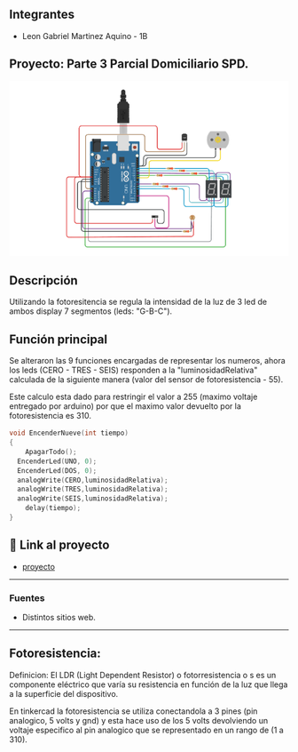 ## Integrantes 
- Leon Gabriel Martinez Aquino - 1B

## Proyecto: Parte 3 Parcial Domiciliario SPD.
![Tinkercad](img/imagenP3SPD.png)


## Descripción
Utilizando la fotoresitencia se regula la intensidad de la luz de 3 led de ambos display 7 segmentos (leds: "G-B-C").

## Función principal
Se alteraron las 9 funciones encargadas de representar los numeros, ahora los leds (CERO - TRES - SEIS) responden a la "luminosidadRelativa" calculada de la siguiente manera (valor del sensor de fotoresistencia - 55). 

Este calculo esta dado para restringir el valor a 255 (maximo voltaje entregado por arduino) por que el maximo valor devuelto por la fotoresistencia es 310.

~~~ C (lenguaje en el que esta escrito)
void EncenderNueve(int tiempo)
{	
    ApagarTodo();
  EncenderLed(UNO, 0);
  EncenderLed(DOS, 0); 
  analogWrite(CERO,luminosidadRelativa);  
  analogWrite(TRES,luminosidadRelativa);  
  analogWrite(SEIS,luminosidadRelativa);
    delay(tiempo);
}
~~~

## :robot: Link al proyecto
- [proyecto](https://www.tinkercad.com/things/fC6OOCeKKh7-p3-parcial-domiciliario-1b-leon-gabriel-martinez-aquino/editel?sharecode=neuAH2-A4Fx9yWR6lQGP5GO6jLijJCL_4fioSLb_iCI)

---
### Fuentes
- Distintos sitios web.
---
## Fotoresistencia:
Definicion: El LDR (Light Dependent Resistor) o fotorresistencia o s es un componente eléctrico que varía su resistencia en función de la luz que llega a la superficie del dispositivo.

En tinkercad la fotoresistencia se utiliza conectandola a 3 pines (pin analogico, 5 volts y gnd) y esta hace uso de los 5 volts devolviendo un voltaje especifico al pin analogico que se representado en un rango de (1 a 310).



